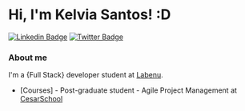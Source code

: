 # Hi, I'm Kelvia Santos! :D

[![Linkedin Badge](https://img.shields.io/badge/-LinkedIn-blue?style=flat-square&logo=Linkedin&logoColor=white&link=https://www.linkedin.com/in/fagnerpsantos/)](https://www.linkedin.com/in/kelvia-kelline/)
[![Twitter Badge](https://img.shields.io/badge/-Twitter-1ca0f1?style=flat-square&labelColor=1ca0f1&logo=twitter&logoColor=white&link=https://twitter.com/fagnerpsantos)](https://twitter.com/UltimoK_)

### About me
I'm a {Full Stack} developer student at [Labenu](https://www.labenu.com.br/).

- [Courses] - Post-graduate student - Agile Project Management at [CesarSchool](https://www.cesar.school/)
